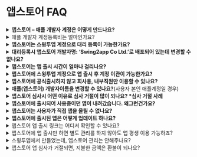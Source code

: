 # 앱스토어 FAQ

<details>

<summary><strong>앱스토어 – 애플 개발자 계정은 어떻게 만드나요?</strong></summary>

애플 개발자 계정 등록 방법 매뉴얼을 확인해주세요.

**☞** [**애플 개발자 계정 만드는 방법 확인하기 - 개인**](https://documentation.swing2app.co.kr/knowledgebase/appstore/apple-developer)

**☞** [**애플 개발자 계정 만드는 방법 확인하기 - 조직**](https://documentation.swing2app.co.kr/knowledgebase/appstore/developer-corporation)

</details>

<details>

<summary>애플 개발자 계정등록비는 얼마인가요?</summary>

애플 개발자 계정 멤버쉽 1년 이용비용 129,000원입니다.

애플 개발자 계정은 1년 비용이며, 1년마다 갱신해주셔야 합니다.

이용기간 만료 전 결제가 안될 경우 앱이 앱스토어에서 내려갑니다.

(내려간 앱은 이용료 결제 후 다시 재등록 할 수 있습니다)

</details>

<details>

<summary><strong>앱스토어는 스윙투앱 계정으로 대리 등록이 가능한가요?</strong></summary>

네 가능합니다.

사용자가 직접 애플 개발자 계정을 만드는 것이 어렵거나 개발자 비용이 부담된다면, 스윙투앱 계정으로 앱스토어에 앱을 출시할 수 있습니다.

\*구글은 계정 대리 등록 불가

앱스토어 업로드 신청시, 신청서에 등록된 대리등록 주의사항에 동의해주시면 스윙투앱 계정으로 등록해드립니다.

다만, 대리 등록에 관련해서는 아래 유의사항에 모두 확인하여 동의해주셔야 합니다.

<img src="https://wp.swing2app.co.kr/wp-content/uploads/2022/07/%EC%95%B1%EC%8A%A4%ED%86%A0%EC%96%B4-%EB%8C%80%EB%A6%AC%EB%93%B1%EB%A1%9D.png" alt="" data-size="original">

</details>

<details>

<summary><strong>대리등록시 앱스토어 개발자명: ‘Swing2app Co Ltd.’로 배포되어 있는데 변경할 수 없나요?</strong></summary>

스윙투앱 계정으로 앱스토어 대리등록한 경우에는,앱스토어 개발자(개발사) 이름이 ‘Swing2app Co Ltd’ 배포됩니다.

스윙투앱 계정으로 등록하기 때문에 앱별로 배포자 이름을 지정할 수 없습니다.

따라서 스윙투앱 개발사명을 그대로 사용하셔야 하구요.

**사용자가 원하는 이름으로 배포하기를 원한다면 애플 개발자 계정을 만들어주시기 바랍니다.**

앱스토어 업로드시, 만들어놓은 애플 개발자계정: 아이디, 비밀번호를 기재하시면 해당 계정으로 올려드리구요.

개발자 이름은 당연히 사용자 이름으로 적용됩니다.

**☞** [**애플 개발자 계정 만드는 방법 확인하기 - 개인**](https://documentation.swing2app.co.kr/knowledgebase/appstore/apple-developer)

**☞** [**애플 개발자 계정 만드는 방법 확인하기 - 조직**](https://documentation.swing2app.co.kr/knowledgebase/appstore/developer-corporation)

</details>

<details>

<summary><strong>앱스토어는 앱 출시 시간이 얼마나 걸리나요?</strong></summary>

보통 일주일(7일) 이내 소요됩니다.

그러나 애플은 심사가 거절되는 경우가 많기 때문에 위의 시간 보다 더 걸릴 수 있습니다.

시간적 여유를 두고 심사를 기다려주시기 바랍니다.

</details>

<details>

<summary><strong>앱스토어에 스윙투앱 계정으로 앱 출시 후 계정 이관이 가능한가요?</strong></summary>

네 가능합니다.

스윙투앱 개발자 계정으로 출시 후, 사용자분의 애플 개발자 계정을 등록하셨다면 해당 계정으로 앱을 옮겨드릴 수 있습니다.

별도 추가 비용 없으며, 문의메일: [help@swing2app.co.kr](mailto:help@swing2app.co.kr) 혹은 [문의게시판](http://www.swing2app.co.kr/view/service_qa) 등으로 문의 주시면 옮겨드립니다.

</details>

<details>

<summary><strong>앱스토어에 공식출시하지 않고 회사용, 내부직원만 이용할 수 있나요?</strong></summary>

앱스토어는 회사 내부용, 직원들만 쓰는 사내 어플에 대해서 공식 출시를 승인하지 않고 있습니다.

즉, 모든 사용자들이 이용가능한 앱에 대해서만 앱스토어에 출시를 할 수 있어요.

따라서 회사내에서 직원들만 이용가능한 앱을 만들 경우 앱스토어에 출시가 되지 않아서, 아이폰 사용자들은 이용이 어려울 수 있어요.

이때 가능한 방법은 앱스토어에 공식 배포를 하지 않고 test-flight를  이용하여 추가된 사용자들에게만 앱을 이용하게끔 출시해드릴 수 있습니다.

상세 내용은 아래 매뉴얼을 확인해주세요.

[**앱스토어 test-flight 이용방법**](https://documentation.swing2app.co.kr/knowledgebase/appstore/appstore-testflight)

</details>

<details>

<summary><strong>애플(앱스토어) 개발자이름을 변경할 수 있나요?</strong>(사용자 본인 애플계정일 경우)</summary>

애플은 개발자 이름 변경이 불가합니다.

이름 변경이 가능한 경우는 기업으로 가입했는데 기업(법인명)이름이 변경되었을 경우 가능하구요.

개인에서 → 기업으로 변경할 경우 가능합니다.

개인으로 등록했을 경우, 사용자 이름으로 등록이 되며 개인 이름은 변경이 불가합니다.

이러한 이유가 아니고서는 특별한 이유 없이 도중에 개발자 이름을 변경하실 수가 없는 점 유념해주세요.

</details>

<details>

<summary><strong>앱스토어 심사시 어떤 이유로 심사 거절이 많이 되나요? *심사 거절 사례</strong></summary>

애플은 구글과 달리 앱 심사가 굉장히 까다롭구요.&#x20;

다양한 이유들로 심사가 거절됩니다.&#x20;

심사 거절 사례 매뉴얼을 보시면 도움이 될 것입니다.

플레이스토어도 애플과 비슷한 정책으로 심사를 하기 때문에 플레이스토어도 참고하여 확인해주시기 바랍니다.&#x20;

\
&#xNAN;**☞** [**앱스토어 앱출시 심사 거절사례 보러가기**](https://documentation.swing2app.co.kr/knowledgebase/appstore/reject)

**☞** [**플레이스토어 앱 심사 거절사례 보러가기**](https://documentation.swing2app.co.kr/knowledgebase/playstore/reject)

</details>

<details>

<summary><strong>앱스토어에 출시되어 사용중이던 앱이 내려갔습니다. 왜그런건가요?</strong></summary>

**애플 개발자는구글과 달리 멤버십 이용기간이 1년입니다. \*구글은 평생 이용**

따라서 애플은 1년마다 개발자 계정 멤버쉽이용료를 결제해서 이용기간을 새로 갱신하는 과정이 필요합니다.

잘 출시되었던 앱이 내려갔다면 계약기간이 만료되었을 가능성이 높습니다.

Apple Developer 웹사이트에서 멤버십을 갱신해주시기 바랍니다.&#x20;

[https://developer.apple.com/](https://developer.apple.com/)

\*애플 개발자 이용료: 1년 129,000원

</details>

<details>

<summary><strong>앱스토어는 사용자가 직접 앱을 올릴 수 없나요?</strong></summary>

앱스토어는 애플 개발자계정을 가지고 있어도 직접 업로드를 할 수 없습니다.&#x20;

사용자가 직접 업로드를 진행할 수 없으며, 스윙에 대행으로만 업로드가 가능합니다.

&#x20;애플은 구글과 달리 앱 업로드시 개발사의 개발소스, 개발에 관련된 보안 내용 등이 필요하기 때문에 사용자가 직접 업로드를 할 수 없습니다.&#x20;

개발사(스윙투앱)에서만 업로드가 가능한 점 양해부탁드립니다.&#x20;

(앱스토어 업로드 대행비: 1회 20,000원)

</details>

<details>

<summary><strong>앱스토어에 출시된 앱은 어떻게 업데이트 하나요?</strong></summary>

앱스토어는 앞서 설명한 것처럼, 사용자가 직접 올리지 못하기 때문에 업데이트건이 있다면  업로드 재신청을 해주셔야 합니다.

**앱스토어 업로드 신청 티켓 (1회 20,000원)을 구매한 뒤 업로드 재신청을 해주시기 바랍니다.**

업데이트 할 때마다 업로드 비용이 들기 때문에 수정사항이 있다면 한 꺼번에 작업해서 진행해주시는 게 좋습니다.

</details>

<details>

<summary>앱스토어 앱 출시 링크는 어디서 확인할 수 있나요?</summary>

스윙투앱 계정으로 대리등록하신 분들은, 출시 링크 앱 등록시 보내드립니다.

본인 개발자 계정을 이용하시는 분들은 아래 방법으로 직접 확인 가능합니다.

1\)[앱스토어 커넥트](https://appstoreconnect.apple.com/) 접속 및 로그인

2\)나의 앱 선택

3\)출시된 앱 선택

4\)왼쪽 카테고리에서 일반정보:앱 정보 선택

5\)화면에서 스크롤해서 아래로 내리면 ‘App Store에서 보기’를 확인할 수 있습니다.

6\)해당 메뉴 선택시 출시 화면으로 이동하며, 상단 사이트 주소란에 보여지는 주소가 해당 앱의 출시 링크입니다.

</details>

<details>

<summary>앱스토어에 앱 출시만 하면 별도 관리를 하지 않아도 앱 평생 이용 가능하죠?</summary>

그렇지 않습니다.

앱스토어는 업데이트 기한이 최대 3년입니다.

즉, 출시 후 3년 이내에 애플의 변경된 정책이나 시스템에 맞게 다시 앱 업데이트를 제출해야 합니다.

출시 후 한 번도 업데이트를 하지 않을 경우 앱스토어에서 앱이 삭제됩니다.

또한 애플에서 추가되는 정책에 맞게 업데이트를 요구할 경우도 해당 스펙에 맞춰 앱을 업데이트하여 제출해야 합니다.

</details>

<details>

<summary>스윙투앱에서 만들었는데, 앱스토어 관리는 안해주나요?</summary>

네 스토어 관리(정책 대응, 유지보수, 앱 관리)는 하지 않습니다.

앱스토어 앱 업데이트가 필요할 경우, 당사로 앱스토어 업로드 신청을 주시면 업데이트 제출해드리고 있습니다.

</details>

<details>

<summary>앱스토어 앱 심사가 거절되면, 지불한 금액은 환불이 되나요?</summary>

앱스토어 대행 등록시 심사가 거절되어 출시가 되지 않았더라도, 이미 등록을 한 앱에 대해서는 티켓 환불이 되지 않습니다. \*단순 변심으로 인한 환불은 불가합니다.

다만 심사 거절 사유가 스윙투앱에서 해결하지 못하는 내용이거나 기술적인 이유로 스토어 출시가 불가하다고 판단되면 구매하신 이용권 및 업로드 티켓 등 지불하신 모든 금액 환불을 보장해드립니다.

\*이용권 등은 사용 여부를 확인해야 하기 때문에 정확한 환불 가능 여부는 스토어별 담당자가 상담 도와드립니다.

</details>
